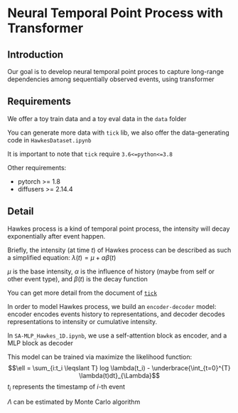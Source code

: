 # Neural Temporal Point Process with Transformer
## Introduction
Our goal is to develop neural temporal point proces to capture long-range dependencies among sequentially observed events, using transformer

## Requirements
We offer a toy train data and a toy eval data in the `data` folder

You can generate more data with `tick` lib, we also offer the data-generating code in `HawkesDataset.ipynb`

It is important to note that `tick` require `3.6<=python<=3.8`

Other requirements:
* pytorch >= 1.8
* diffusers >= 2.14.4

## Detail
Hawkes process is a kind of temporal point process, the intensity will decay exponentially after event happen.

Briefly, the intensity (at time $t$) of Hawkes process can be described as such a simplified equation: $\lambda(t) = \mu + \alpha\beta(t)$

$\mu$ is the base intensity, $\alpha$ is the influence of history (maybe from self or other event type), and $\beta(t)$ is the decay function

You can get more detail from the document of [`tick`](https://x-datainitiative.github.io/tick/modules/generated/tick.hawkes.HawkesExpKern.html#tick.hawkes.HawkesExpKern)

In order to model Hawkes process, we build an `encoder-decoder` model: encoder encodes events history to representations, and decoder decodes representations to intensity or cumulative intensity.

In `SA-MLP_Hawkes_1D.ipynb`, we use a self-attention block as encoder, and a MLP block as decoder

This model can be trained via maximize the likelihood function:
$$\ell = \sum_{i:t_i \leqslant T} log \lambda(t_i) - \underbrace{\int_{t=0}^{T} \lambda(t)dt}_{\Lambda}$$
$t_i$ represents the timestamp of $i$-th event

$\Lambda$ can be estimated by Monte Carlo algorithm